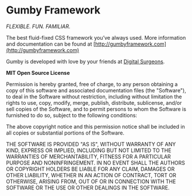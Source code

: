 Gumby Framework
=====================
*FLEXIBLE. FUN. FAMILIAR.*

The best fluid-fixed CSS framework you’ve always used. More information and documentation can be found at
[http://gumbyframework.com](http://gumbyframework.com)


Gumby is developed with love by your friends at [Digital Surgeons](http://www.digitalsurgeons.com).  

**MIT Open Source License**

Permission is hereby granted, free of charge, to any person obtaining a copy of this software and associated documentation files (the "Software"), to deal in the Software without restriction, including without limitation the rights to use, copy, modify, merge, publish, distribute, sublicense, and/or sell copies of the Software, and to permit persons to whom the Software is furnished to do so, subject to the following conditions:

The above copyright notice and this permission notice shall be included in all copies or substantial portions of the Software.

THE SOFTWARE IS PROVIDED "AS IS", WITHOUT WARRANTY OF ANY KIND, EXPRESS OR IMPLIED, INCLUDING BUT NOT LIMITED TO THE WARRANTIES OF MERCHANTABILITY, FITNESS FOR A PARTICULAR PURPOSE AND NONINFRINGEMENT. IN NO EVENT SHALL THE AUTHORS OR COPYRIGHT HOLDERS BE LIABLE FOR ANY CLAIM, DAMAGES OR OTHER LIABILITY, WHETHER IN AN ACTION OF CONTRACT, TORT OR OTHERWISE, ARISING FROM, OUT OF OR IN CONNECTION WITH THE SOFTWARE OR THE USE OR OTHER DEALINGS IN THE SOFTWARE.